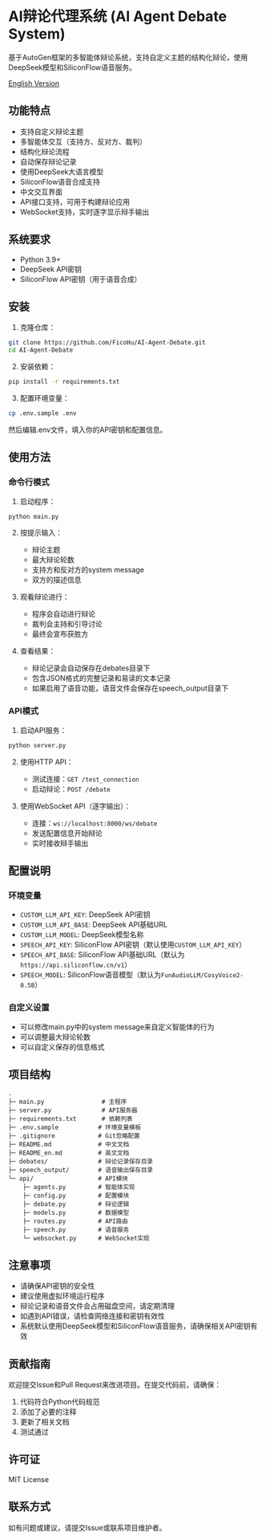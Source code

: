 # AI辩论代理系统 (AI Agent Debate System)

基于AutoGen框架的多智能体辩论系统，支持自定义主题的结构化辩论，使用DeepSeek模型和SiliconFlow语音服务。

[English Version](README_en.md)

## 功能特点

- 支持自定义辩论主题
- 多智能体交互（支持方、反对方、裁判）
- 结构化辩论流程
- 自动保存辩论记录
- 使用DeepSeek大语言模型
- SiliconFlow语音合成支持
- 中文交互界面
- API接口支持，可用于构建辩论应用
- WebSocket支持，实时逐字显示辩手输出

## 系统要求

- Python 3.9+
- DeepSeek API密钥
- SiliconFlow API密钥（用于语音合成）

## 安装

1. 克隆仓库：
```bash
git clone https://github.com/FicoHu/AI-Agent-Debate.git
cd AI-Agent-Debate
```

2. 安装依赖：
```bash
pip install -r requirements.txt
```

3. 配置环境变量：
```bash
cp .env.sample .env
```
然后编辑.env文件，填入你的API密钥和配置信息。

## 使用方法

### 命令行模式

1. 启动程序：
```bash
python main.py
```

2. 按提示输入：
   - 辩论主题
   - 最大辩论轮数
   - 支持方和反对方的system message
   - 双方的描述信息

3. 观看辩论进行：
   - 程序会自动进行辩论
   - 裁判会主持和引导讨论
   - 最终会宣布获胜方

4. 查看结果：
   - 辩论记录会自动保存在debates目录下
   - 包含JSON格式的完整记录和易读的文本记录
   - 如果启用了语音功能，语音文件会保存在speech_output目录下

### API模式

1. 启动API服务：
```bash
python server.py
```

2. 使用HTTP API：
   - 测试连接：`GET /test_connection`
   - 启动辩论：`POST /debate`

3. 使用WebSocket API（逐字输出）：
   - 连接：`ws://localhost:8000/ws/debate`
   - 发送配置信息开始辩论
   - 实时接收辩手输出

## 配置说明

### 环境变量

- `CUSTOM_LLM_API_KEY`: DeepSeek API密钥
- `CUSTOM_LLM_API_BASE`: DeepSeek API基础URL
- `CUSTOM_LLM_MODEL`: DeepSeek模型名称
- `SPEECH_API_KEY`: SiliconFlow API密钥（默认使用`CUSTOM_LLM_API_KEY`）
- `SPEECH_API_BASE`: SiliconFlow API基础URL（默认为`https://api.siliconflow.cn/v1`）
- `SPEECH_MODEL`: SiliconFlow语音模型（默认为`FunAudioLLM/CosyVoice2-0.5B`）

### 自定义设置

- 可以修改main.py中的system message来自定义智能体的行为
- 可以调整最大辩论轮数
- 可以自定义保存的信息格式

## 项目结构

```
.
├─ main.py                # 主程序
├─ server.py              # API服务器
├─ requirements.txt       # 依赖列表
├─ .env.sample           # 环境变量模板
├─ .gitignore            # Git忽略配置
├─ README.md             # 中文文档
├─ README_en.md          # 英文文档
├─ debates/              # 辩论记录保存目录
├─ speech_output/        # 语音输出保存目录
└─ api/                  # API模块
    ├─ agents.py         # 智能体实现
    ├─ config.py         # 配置模块
    ├─ debate.py         # 辩论逻辑
    ├─ models.py         # 数据模型
    ├─ routes.py         # API路由
    ├─ speech.py         # 语音服务
    └─ websocket.py      # WebSocket实现
```

## 注意事项

- 请确保API密钥的安全性
- 建议使用虚拟环境运行程序
- 辩论记录和语音文件会占用磁盘空间，请定期清理
- 如遇到API错误，请检查网络连接和密钥有效性
- 系统默认使用DeepSeek模型和SiliconFlow语音服务，请确保相关API密钥有效

## 贡献指南

欢迎提交Issue和Pull Request来改进项目。在提交代码前，请确保：

1. 代码符合Python代码规范
2. 添加了必要的注释
3. 更新了相关文档
4. 测试通过

## 许可证

MIT License

## 联系方式

如有问题或建议，请提交Issue或联系项目维护者。
